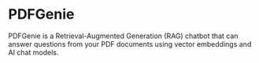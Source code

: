 # PDFGenie
PDFGenie is a Retrieval-Augmented Generation (RAG) chatbot that can answer questions from your PDF documents using vector embeddings and AI chat models.

